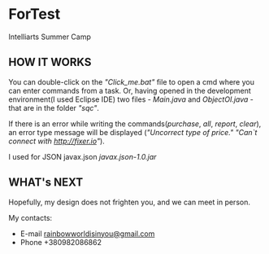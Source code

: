 # ForTest
Intelliarts Summer Camp

HOW IT WORKS
------------

You can double-click on the _"Click_me.bat"_ file to open a cmd where you can enter commands from a task. 
Or, having opened in the development environment(I used Eclipse IDE) two files - _Main.java_ and _ObjectOI.java_ - that are in the folder _"sqc"_.

If there is an error while writing the commands(_purchase_, _all_, _report_, _clear_), an  error type message will be displayed (_"Uncorrect type of price." "Can`t connect with <http://fixer.io>"_).

I used for JSON javax.json _javax.json-1.0.jar_

WHAT's NEXT
-----------

Hopefully, my design does not frighten you, and we can meet in person.

My contacts: 
  * E-mail rainbowworldisinyou@gmail.com
  * Phone +380982086862
